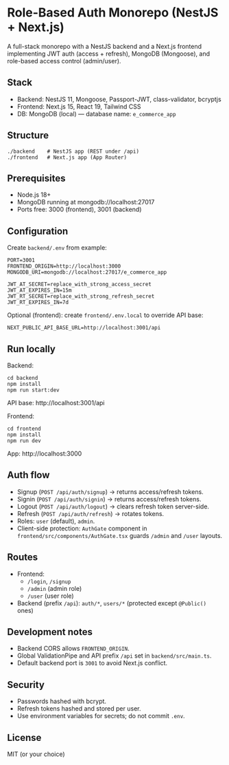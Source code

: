 # Role-Based Auth Monorepo (NestJS + Next.js)

A full-stack monorepo with a NestJS backend and a Next.js frontend implementing JWT auth (access + refresh), MongoDB (Mongoose), and role-based access control (admin/user).

## Stack
- Backend: NestJS 11, Mongoose, Passport-JWT, class-validator, bcryptjs
- Frontend: Next.js 15, React 19, Tailwind CSS
- DB: MongoDB (local) — database name: `e_commerce_app`

## Structure
```
./backend    # NestJS app (REST under /api)
./frontend   # Next.js app (App Router)
```

## Prerequisites
- Node.js 18+
- MongoDB running at mongodb://localhost:27017
- Ports free: 3000 (frontend), 3001 (backend)

## Configuration
Create `backend/.env` from example:
```
PORT=3001
FRONTEND_ORIGIN=http://localhost:3000
MONGODB_URI=mongodb://localhost:27017/e_commerce_app

JWT_AT_SECRET=replace_with_strong_access_secret
JWT_AT_EXPIRES_IN=15m
JWT_RT_SECRET=replace_with_strong_refresh_secret
JWT_RT_EXPIRES_IN=7d
```
Optional (frontend): create `frontend/.env.local` to override API base:
```
NEXT_PUBLIC_API_BASE_URL=http://localhost:3001/api
```

## Run locally
Backend:
```
cd backend
npm install
npm run start:dev
```
API base: http://localhost:3001/api

Frontend:
```
cd frontend
npm install
npm run dev
```
App: http://localhost:3000

## Auth flow
- Signup (`POST /api/auth/signup`) -> returns access/refresh tokens.
- Signin (`POST /api/auth/signin`) -> returns access/refresh tokens.
- Logout (`POST /api/auth/logout`) -> clears refresh token server-side.
- Refresh (`POST /api/auth/refresh`) -> rotates tokens.
- Roles: `user` (default), `admin`.
- Client-side protection: `AuthGate` component in `frontend/src/components/AuthGate.tsx` guards `/admin` and `/user` layouts.

## Routes
- Frontend:
  - `/login`, `/signup`
  - `/admin` (admin role)
  - `/user` (user role)
- Backend (prefix `/api`): `auth/*`, `users/*` (protected except `@Public()` ones)

## Development notes
- Backend CORS allows `FRONTEND_ORIGIN`.
- Global ValidationPipe and API prefix `/api` set in `backend/src/main.ts`.
- Default backend port is `3001` to avoid Next.js conflict.

## Security
- Passwords hashed with bcrypt.
- Refresh tokens hashed and stored per user.
- Use environment variables for secrets; do not commit `.env`.

## License
MIT (or your choice)
